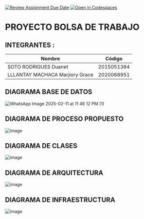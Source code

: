 [![Review Assignment Due Date](https://classroom.github.com/assets/deadline-readme-button-22041afd0340ce965d47ae6ef1cefeee28c7c493a6346c4f15d667ab976d596c.svg)](https://classroom.github.com/a/AVemCTix)
[![Open in Codespaces](https://classroom.github.com/assets/launch-codespace-2972f46106e565e64193e422d61a12cf1da4916b45550586e14ef0a7c637dd04.svg)](https://classroom.github.com/open-in-codespaces?assignment_repo_id=18321044)
# PROYECTO BOLSA DE TRABAJO

## INTEGRANTES :

| Nombre | Código |
|--------|--------|
| SOTO RODRIGUES Duanet | 2015051384 |
| LLLANTAY MACHACA Marjiory Grace   | 2020068951 |

## DIAGRAMA BASE DE DATOS 

![WhatsApp Image 2025-02-11 at 11 46 12 PM (1)](https://github.com/user-attachments/assets/0df1217a-30b9-4802-919c-a069a42511e5)

## DIAGRAMA DE PROCESO PROPUESTO

![image](https://github.com/user-attachments/assets/38c58bb0-a615-49ea-9133-e26fb2437f57)

## DIAGRAMA DE CLASES

![image](https://github.com/user-attachments/assets/fc4f5900-b2f5-496c-a6eb-dee6998e909d)

## DIAGRAMA DE ARQUITECTURA 
![image](https://github.com/user-attachments/assets/e9a10a52-3397-4a99-bddc-c399717e7e90)

## DIAGRAMA DE INFRAESTRUCTURA

![image](https://github.com/user-attachments/assets/cdac48ff-0daa-486b-ae55-94312f0dd097)

